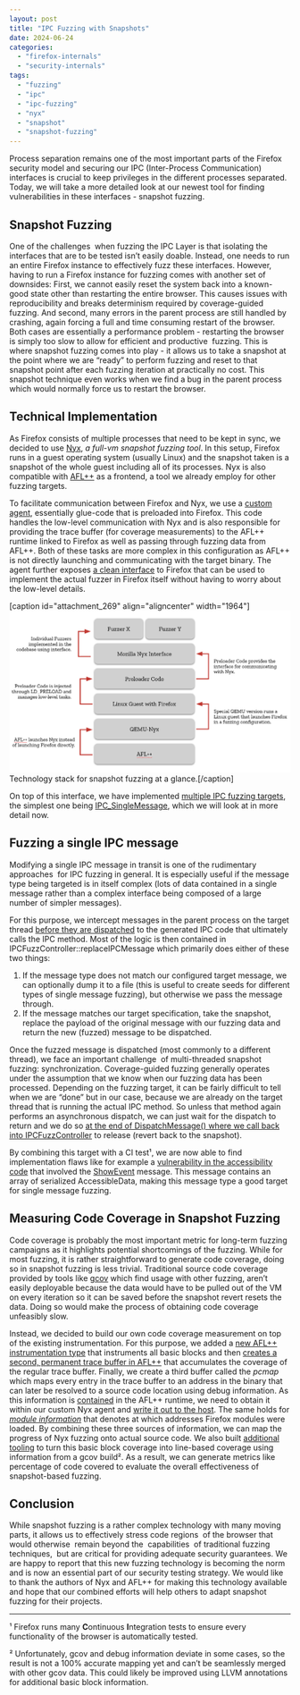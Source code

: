 ```yaml
---
layout: post
title: "IPC Fuzzing with Snapshots"
date: 2024-06-24
categories: 
  - "firefox-internals"
  - "security-internals"
tags: 
  - "fuzzing"
  - "ipc"
  - "ipc-fuzzing"
  - "nyx"
  - "snapshot"
  - "snapshot-fuzzing"
---
```


Process separation remains one of the most important parts of the Firefox security model and securing our IPC (Inter-Process Communication) interfaces is crucial to keep privileges in the different processes separated. Today, we will take a more detailed look at our newest tool for finding vulnerabilities in these interfaces - snapshot fuzzing.

## Snapshot Fuzzing

One of the challenges  when fuzzing the IPC Layer is that isolating the interfaces that are to be tested isn’t easily doable. Instead, one needs to run an entire Firefox instance to effectively fuzz these interfaces. However, having to run a Firefox instance for fuzzing comes with another set of downsides: First, we cannot easily reset the system back into a known-good state other than restarting the entire browser. This causes issues with reproducibility and breaks determinism required by coverage-guided fuzzing. And second, many errors in the parent process are still handled by crashing, again forcing a full and time consuming restart of the browser. Both cases are essentially a performance problem - restarting the browser is simply too slow to allow for efficient and productive  fuzzing. This is where snapshot fuzzing comes into play - it allows us to take a snapshot at the point where we are “ready” to perform fuzzing and reset to that snapshot point after each fuzzing iteration at practically no cost. This snapshot technique even works when we find a bug in the parent process which would normally force us to restart the browser.

## Technical Implementation

As Firefox consists of multiple processes that need to be kept in sync, we decided to use [Nyx](https://github.com/nyx-fuzz), _a full-vm snapshot fuzzing tool_. In this setup, Firefox runs in a guest operating system (usually Linux) and the snapshot taken is a snapshot of the whole guest including all of its processes. Nyx is also compatible with [AFL++](https://github.com/AFLplusplus/AFLplusplus) as a frontend, a tool we already employ for other fuzzing targets.

To facilitate communication between Firefox and Nyx, we use a [custom agent](https://github.com/MozillaSecurity/snapshot-fuzzing), essentially glue-code that is preloaded into Firefox. This code handles the low-level communication with Nyx and is also responsible for providing the trace buffer (for coverage measurements) to the AFL++ runtime linked to Firefox as well as passing through fuzzing data from AFL++. Both of these tasks are more complex in this configuration as AFL++ is not directly launching and communicating with the target binary. The agent further exposes [a clean interface](https://searchfox.org/mozilla-central/source/tools/fuzzing/nyx/Nyx.h) to Firefox that can be used to implement the actual fuzzer in Firefox itself without having to worry about the low-level details.

\[caption id="attachment\_269" align="aligncenter" width="1964"\]![The snapshot fuzzing technology stack depicted from bottom to top: AFL++, QEMU-Nyx, Linux Guest with Firefox, Preloader Code, Mozilla Nyx Interface and on top of this multiple fuzzing targets.QEMU-Nyx is launched by AFL++, which then launches the Linux guest with Firefox in a fuzzing configuration. The preloader code is injected with LD_PRELOAD and manages low-level tasks as well as providing the communication interface to the Mozilla Nyx interface.](/images/snapshot-stack.png) Technology stack for snapshot fuzzing at a glance.\[/caption\]

On top of this interface, we have implemented [multiple IPC fuzzing targets](https://searchfox.org/mozilla-central/source/tools/fuzzing/ipc/IPCFuzzController.cpp), the simplest one being [IPC\_SingleMessage](https://searchfox.org/mozilla-central/rev/159929cd10b8fba135c72a497d815ab2dd5a521c/tools/fuzzing/ipc/IPCFuzzController.cpp#1171-1323), which we will look at in more detail now.

## Fuzzing a single IPC message

Modifying a single IPC message in transit is one of the rudimentary approaches  for IPC fuzzing in general. It is especially useful if the message type being targeted is in itself complex (lots of data contained in a single message rather than a complex interface being composed of a large number of simpler messages).

For this purpose, we intercept messages in the parent process on the target thread [before they are dispatched](https://searchfox.org/mozilla-central/rev/893f350260faac2ee6bf2b14c627d55eb2babfb0/ipc/glue/MessageChannel.cpp#1713-1718) to the generated IPC code that ultimately calls the IPC method. Most of the logic is then contained in IPCFuzzController::replaceIPCMessage which primarily does either of these two things:

1. If the message type does not match our configured target message, we can optionally dump it to a file (this is useful to create seeds for different types of single message fuzzing), but otherwise we pass the message through.
2. If the message matches our target specification, take the snapshot, replace the payload of the original message with our fuzzing data and return the new (fuzzed) message to be dispatched.

Once the fuzzed message is dispatched (most commonly to a different thread), we face an important challenge  of multi-threaded snapshot fuzzing: synchronization. Coverage-guided fuzzing generally operates under the assumption that we know when our fuzzing data has been processed. Depending on the fuzzing target, it can be fairly difficult to tell when we are “done” but in our case, because we are already on the target thread that is running the actual IPC method. So unless that method again performs an asynchronous dispatch, we can just wait for the dispatch to return and we do so [at the end of DispatchMessage() where we call back into IPCFuzzController](https://searchfox.org/mozilla-central/rev/893f350260faac2ee6bf2b14c627d55eb2babfb0/ipc/glue/MessageChannel.cpp#1755) to release (revert back to the snapshot).

By combining this target with a CI test¹, we are now able to find implementation flaws like for example a [vulnerability in the accessibility code](https://bugzilla.mozilla.org/show_bug.cgi?id=1820389) that involved the [ShowEvent](https://searchfox.org/mozilla-central/rev/f60bb10a5fe6936f9e9f9e8a90d52c18a0ffd818/accessible/ipc/PDocAccessible.ipdl#59) message. This message contains an array of serialized AccessibleData, making this message type a good target for single message fuzzing.

## Measuring Code Coverage in Snapshot Fuzzing

Code coverage is probably the most important metric for long-term fuzzing campaigns as it highlights potential shortcomings of the fuzzing. While for most fuzzing, it is rather straightforward to generate code coverage, doing so in snapshot fuzzing is less trivial. Traditional source code coverage provided by tools like [gcov](https://gcc.gnu.org/onlinedocs/gcc/Gcov.html) which find usage with other fuzzing, aren’t easily deployable because the data would have to be pulled out of the VM on every iteration so it can be saved before the snapshot revert resets the data. Doing so would make the process of obtaining code coverage unfeasibly slow.

Instead, we decided to build our own code coverage measurement on top of the existing instrumentation. For this purpose, we added a [new AFL++ instrumentation type](https://github.com/AFLplusplus/AFLplusplus/pull/1720) that instruments all basic blocks and then [creates a second, permanent trace buffer in AFL++](https://github.com/AFLplusplus/AFLplusplus/pull/2129) that accumulates the coverage of the regular trace buffer. Finally, we create a third buffer called the _pcmap_ which maps every entry in the trace buffer to an address in the binary that can later be resolved to a source code location using debug information. As this information is [contained](https://github.com/AFLplusplus/AFLplusplus/blob/36db3428ab16156dd72196213d2a02a5eadaed11/instrumentation/afl-compiler-rt.o.c#L1616) in the AFL++ runtime, we need to obtain it within our custom Nyx agent and [write it out to the host](https://github.com/MozillaSecurity/snapshot-fuzzing/blob/953c67882ecf61905683b290d6c2065e4e94d357/preload/harness/src/moz_interface.c#L57). The same holds for [_module information_](https://github.com/MozillaSecurity/snapshot-fuzzing/blob/953c67882ecf61905683b290d6c2065e4e94d357/preload/harness/src/afl_runtime.c#L20) that denotes at which addresses Firefox modules were loaded. By combining these three sources of information, we can map the progress of Nyx fuzzing onto actual source code. We also built [additional tooling](https://github.com/MozillaSecurity/snapshot-fuzzing/tree/main/code-coverage) to turn this basic block coverage into line-based coverage using information from a gcov build². As a result, we can generate metrics like percentage of code covered to evaluate the overall effectiveness of snapshot-based fuzzing.

## Conclusion

While snapshot fuzzing is a rather complex technology with many moving parts, it allows us to effectively stress code regions  of the browser that would otherwise  remain beyond the  capabilities  of traditional fuzzing techniques,  but are critical for providing adequate security guarantees. We are happy to report that this new fuzzing technology is becoming the norm and is now an essential part of our security testing strategy. We would like to thank the authors of Nyx and AFL++ for making this technology available and hope that our combined efforts will help others to adapt snapshot fuzzing for their projects.

* * *

¹ Firefox runs many **C**ontinuous **I**ntegration tests to ensure every functionality of the browser is automatically tested.

² Unfortunately, gcov and debug information deviate in some cases, so the result is not a 100% accurate mapping yet and can’t be seamlessly merged with other gcov data. This could likely be improved using LLVM annotations for additional basic block information.
